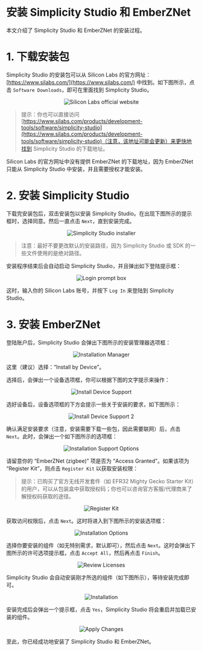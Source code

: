 # 安装 Simplicity Studio 和 EmberZNet

本文介绍了 Simplicity Studio 和 EmberZNet 的安装过程。

# 1. 下载安装包

Simplicity Studio 的安装包可以从 Silicon Labs 的官方网址：[https://www.silabs.com/](https://www.silabs.com/) 中找到。如下图所示，点击 `Software Downloads`，即可在里面找到 Simplicity Studio。

<div align=center title="Silicon Labs official website"><img src="./figure/1.jpg" alt="Silicon Labs official website"/></div>

> 提示：你也可以直接访问 [https://www.silabs.com/products/development-tools/software/simplicity-studio](https://www.silabs.com/products/development-tools/software/simplicity-studio)（注意，该地址可能会更新）来更快地找到 Simplicity Studio 的下载地址。

Silicon Labs 的官方网址中没有提供 EmberZNet 的下载地址，因为 EmberZNet 只能从 Simplicity Studio 中安装，并且需要授权才能安装。

# 2. 安装 Simplicity Studio

下载完安装包后，双击安装包以安装 Simplicity Studio。在出现下图所示的提示框时，选择同意。然后一直点击 `Next`，直到安装完成。

<div align=center title="Simplicity Studio installer"><img src="./figure/2.jpg" alt="Simplicity Studio installer"/></div>

> 注意：最好不要更改默认的安装路径，因为 Simplicity Studio 或 SDK 的一些文件使用的是绝对路径。

安装程序结束后会自动启动 Simplicity Studio，并且弹出如下登陆提示框：

<div align=center title="Login prompt box"><img src="./figure/3.jpg" alt="Login prompt box"/></div>

这时，输入你的 Silicon Labs 账号，并按下 `Log In` 来登陆到 Simplicity Studio。

# 3. 安装 EmberZNet

登陆账户后，Simplicity Studio 会弹出下图所示的安装管理器选项框：

<div align=center title="Installation Manager"><img src="./figure/4.jpg" alt="Installation Manager"/></div>

这里（建议）选择：“Install by Device”。

选择后，会弹出一个设备选项框，你可以根据下图的文字提示来操作：

<div align=center title="Install Device Support"><img src="./figure/5.jpg" alt="Install Device Support"/></div>

选好设备后，设备选项框的下方会提示一些关于安装的要求，如下图所示：

<div align=center title="Install Device Support 2"><img src="./figure/6.jpg" alt="Install Device Support 2"/></div>

确认满足安装要求（注意，安装需要下载一些包，因此需要联网）后，点击 `Next`。此时，会弹出一个如下图所示的选项框：

<div align=center title="Installation Support Options"><img src="./figure/7.jpg" alt="Installation Support Options"/></div>

请留意你的 “EmberZNet (zigbee)” 项是否为 “Access Granted”。如果该项为 “Register Kit”，则点击 `Register Kit` 以获取安装权限：

> 提示：已购买了官方无线开发套件（如 EFR32 Mighty Gecko Starter Kit）的用户，可以从包装盒中获取授权码；你也可以咨询官方客服/代理商来了解授权码获取的途径。

<div align=center title="Register Kit"><img src="./figure/8.jpg" alt="Register Kit"/></div>

获取访问权限后，点击 `Next`。这时将进入到下图所示的安装选项框：

<div align=center title="Installation Options"><img src="./figure/9.jpg" alt="Installation Options"/></div>

选择你要安装的组件（如无特别需求，默认即可），然后点击 `Next`。这时会弹出下图所示的许可选项提示框，点击 `Accept All`，然后再点击 `Finish`。

<div align=center title="Review Licenses"><img src="./figure/10.jpg" alt="Review Licenses"/></div>

Simplicity Studio 会自动安装刚才所选的组件（如下图所示），等待安装完成即可。

<div align=center title="Installation"><img src="./figure/11.jpg" alt="Installation"/></div>

安装完成后会弹出一个提示框，点击 `Yes`，Simplicity Studio 将会重启并加载已安装的组件。

<div align=center title="Apply Changes"><img src="./figure/12.jpg" alt="Apply Changes"/></div>

至此，你已经成功地安装了 Simplicity Studio 和 EmberZNet。
